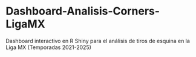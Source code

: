 # Dashboard-Analisis-Corners-LigaMX
Dashboard interactivo en R Shiny para el análisis de tiros de esquina en la Liga MX (Temporadas 2021-2025)
